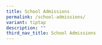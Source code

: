 ```yaml
---
title: School Admissions
permalink: /school-admissions/
variant: tiptap
description: ""
third_nav_title: School Admissions
---
```

<p></p>
